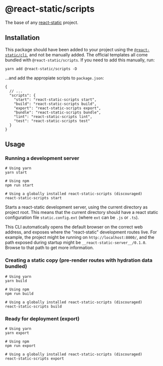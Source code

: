 # @react-static/scripts

The base of any [react-static][git-react-static] project.

## Installation

This package should have been added to your project using the
[`@react-static/cli`][git-react-static-cli], and not be manually added. The
official templates all come bundled with `@react-static/scripts`. If you need
to add this manually, run:

```shell
yarn add @react-static/scripts -D
```

...and add the appropiate scripts to `package.json`:

```json5
{
  // ...
  "scripts": {
    "start": "react-static-scripts start",
    "build": "react-static-scripts build",
    "export": "react-static-scripts export",
    "bundle": "react-static-scripts bundle",
    "lint": "react-static-scripts lint",
    "test": "react-static-scripts test"
  }
}
```

## Usage

### Running a development server

```shell
# Using yarn
yarn start

# Using npm
npm run start

# Using a globally installed react-static-scripts (discouraged)
react-static-scripts start
```

Starts a react-static development server, using the current directory as
project root. This means that the current directory should have a react static
configuration file `static.config.ext` (where `ext` can be `.js` or `.ts`).

This CLI automatically opens the default browser on the correct web address,
and exposes where the "react-static" development routes live. For example, the
project might be running on `http://localhost:8000/`, and the path exposed
during startup might be `__react-static-server__/0.1.0`. Browse to that path to
get more information.

### Creating a static copy (pre-render routes with hydration data bundled)

```shell
# Using yarn
yarn build

# Using npm
npm run build

# Using a globally installed react-static-scripts (discouraged)
react-static-scripts build
```

### Ready for deployment (export)

```shell
# Using yarn
yarn export

# Using npm
npm run export

# Using a globally installed react-static-scripts (discouraged)
react-static-scripts export
```

[git-react-static]: https://github.com/react-static/react-static
[git-react-static-cli]: https://github.com/react-static/react-static/tree/master/packages/react-static-cli
